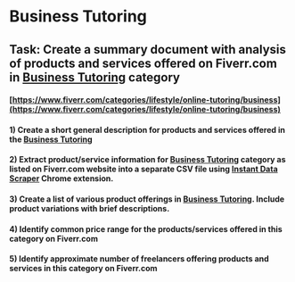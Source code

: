 # Business Tutoring
## Task: Create a summary document with analysis of products and services offered on Fiverr.com in [Business Tutoring](https://www.fiverr.com/categories/lifestyle/online-tutoring/business) category
#### [https://www.fiverr.com/categories/lifestyle/online-tutoring/business](https://www.fiverr.com/categories/lifestyle/online-tutoring/business)
#### 1) Create a short general description for products and services offered in the [Business Tutoring](https://www.fiverr.com/categories/lifestyle/online-tutoring/business)
#### 2) Extract product/service information for [Business Tutoring](https://www.fiverr.com/categories/lifestyle/online-tutoring/business) category as listed on Fiverr.com website into a separate CSV file using [Instant Data Scraper](https://chrome.google.com/webstore/detail/instant-data-scraper/ofaokhiedipichpaobibbnahnkdoiiah) Chrome extension.
#### 3) Create a list of various product offerings in [Business Tutoring](https://www.fiverr.com/categories/lifestyle/online-tutoring/business). Include product variations with brief descriptions.
#### 4) Identify common price range for the products/services offered in this category on Fiverr.com
#### 5) Identify approximate number of freelancers offering products and services in this category on Fiverr.com
